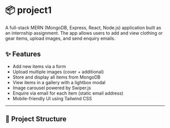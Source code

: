 # 📦 project1

A full-stack MERN (MongoDB, Express, React, Node.js) application built as an internship assignment. The app allows users to add and view clothing or gear items, upload images, and send enquiry emails.

## ✨ Features

- Add new items via a form
- Upload multiple images (cover + additional)
- Store and display all items from MongoDB
- View items in a gallery with a lightbox modal
- Image carousel powered by Swiper.js
- Enquire via email for each item (static email address)
- Mobile-friendly UI using Tailwind CSS

---

## 📁 Project Structure

